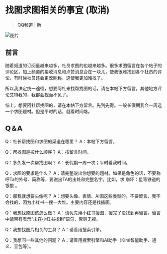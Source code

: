 # 找图求图相关的事宜 (取消)
> [QQ频道](https://pd.qq.com/s/hpdg3ddp6) | [新](https://pd.qq.com/s/5ookesnq2)

![图片](https://i.postimg.cc/6582wKdq/Picsart-24-07-09-13-02-43-381.png)

## 前言

随着频道的订阅量越来越多，社员求图的也越来越多。很多求图留言在各个帖子的评论区，加上频道的接收消息和点赞消息合在一块儿，使我很难找到各个社员的评论，有时候社员还会更改昵称，这使我更加难找了。

所以我决定统一途径，想要阿社来找帮找图的话，请在本帖下方留言。其他地方评论艾特我的，我都会视而不见了。

综上，想要阿社帮找图的，请在本帖下方留言。先到先得。一般长假期我会一周选一个求图题材。但是平时的话，就看时间咯。

## 𝗤＆𝗔

Q：社长帮找图和求图的渠道在哪里？
A：本帖下方留言。

Q：帮找图是按什么顺序？
A：按留言时间。

Q：多久发一次帮找图啊？
A：长假期一周一次；平时看我时间。

Q：求图的要求是什么？
A：请完整说出你想要的题材。如果是角色的话，不要称呼Ta的外号、简称等，要说出TA的出处和完整名字。比如，求 崩坏：星穹铁道的银狼 。

Q：那我就想要头像呢？
A：想要头像、表情、AI图这些类型的。不要留言，我不会找的，因为小红书一搜一大堆。主要内容还是找插画。

Q：我想找原图该怎么做？
A：请优先用小红书搜图，搜完了没找到再留言。留言中请带有表示“未在小红书找到”语句，否则无视。

Q：我想找图片相关的工具？
A：请善用搜索引擎。

Q：我想问一些其他的问题？
A：请善用搜索引擎和AI助手（Kimi智能助手、通义、豆包等）。